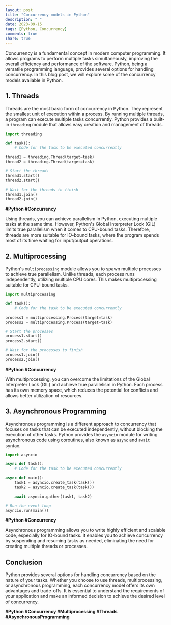 ```yaml
---
layout: post
title: "Concurrency models in Python"
description: " "
date: 2023-09-15
tags: [Python, Concurrency]
comments: true
share: true
---
```


Concurrency is a fundamental concept in modern computer programming. It allows programs to perform multiple tasks simultaneously, improving the overall efficiency and performance of the software. Python, being a versatile programming language, provides several options for handling concurrency. In this blog post, we will explore some of the concurrency models available in Python.

## 1. Threads

Threads are the most basic form of concurrency in Python. They represent the smallest unit of execution within a process. By running multiple threads, a program can execute multiple tasks concurrently. Python provides a built-in `threading` module that allows easy creation and management of threads.

```python
import threading

def task():
    # Code for the task to be executed concurrently

thread1 = threading.Thread(target=task)
thread2 = threading.Thread(target=task)

# Start the threads
thread1.start()
thread2.start()

# Wait for the threads to finish
thread1.join()
thread2.join()
```
**#Python #Concurrency**

Using threads, you can achieve parallelism in Python, executing multiple tasks at the same time. However, Python's Global Interpreter Lock (GIL) limits true parallelism when it comes to CPU-bound tasks. Therefore, threads are more suitable for IO-bound tasks, where the program spends most of its time waiting for input/output operations.

## 2. Multiprocessing

Python's `multiprocessing` module allows you to spawn multiple processes to achieve true parallelism. Unlike threads, each process runs independently, utilizing multiple CPU cores. This makes multiprocessing suitable for CPU-bound tasks.

```python
import multiprocessing

def task():
    # Code for the task to be executed concurrently

process1 = multiprocessing.Process(target=task)
process2 = multiprocessing.Process(target=task)

# Start the processes
process1.start()
process2.start()

# Wait for the processes to finish
process1.join()
process2.join()
```
**#Python #Concurrency**

With multiprocessing, you can overcome the limitations of the Global Interpreter Lock (GIL) and achieve true parallelism in Python. Each process has its own memory space, which reduces the potential for conflicts and allows better utilization of resources.

## 3. Asynchronous Programming

Asynchronous programming is a different approach to concurrency that focuses on tasks that can be executed independently, without blocking the execution of other tasks. Python provides the `asyncio` module for writing asynchronous code using coroutines, also known as `async` and `await` syntax.

```python
import asyncio

async def task():
    # Code for the task to be executed concurrently

async def main():
    task1 = asyncio.create_task(task())
    task2 = asyncio.create_task(task())

    await asyncio.gather(task1, task2)

# Run the event loop
asyncio.run(main())
```
**#Python #Concurrency**

Asynchronous programming allows you to write highly efficient and scalable code, especially for IO-bound tasks. It enables you to achieve concurrency by suspending and resuming tasks as needed, eliminating the need for creating multiple threads or processes.

## Conclusion

Python provides several options for handling concurrency based on the nature of your tasks. Whether you choose to use threads, multiprocessing, or asynchronous programming, each concurrency model offers its own advantages and trade-offs. It is essential to understand the requirements of your application and make an informed decision to achieve the desired level of concurrency.

**#Python #Concurrency #Multiprocessing #Threads #AsynchronousProgramming**
